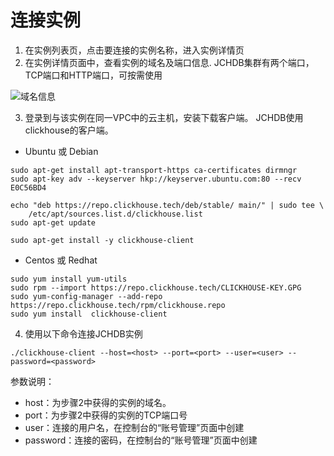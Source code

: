 # 连接实例

1. 在实例列表页，点击要连接的实例名称，进入实例详情页
2. 在实例详情页面中，查看实例的域名及端口信息. JCHDB集群有两个端口，TCP端口和HTTP端口，可按需使用

![域名信息](../../../../image/JCHDB/connect-instance.png)

3. 登录到与该实例在同一VPC中的云主机，安装下载客户端。 JCHDB使用clickhouse的客户端。
- Ubuntu 或 Debian
```
sudo apt-get install apt-transport-https ca-certificates dirmngr
sudo apt-key adv --keyserver hkp://keyserver.ubuntu.com:80 --recv E0C56BD4

echo "deb https://repo.clickhouse.tech/deb/stable/ main/" | sudo tee \
    /etc/apt/sources.list.d/clickhouse.list
sudo apt-get update

sudo apt-get install -y clickhouse-client
```

- Centos 或 Redhat
```
sudo yum install yum-utils
sudo rpm --import https://repo.clickhouse.tech/CLICKHOUSE-KEY.GPG
sudo yum-config-manager --add-repo https://repo.clickhouse.tech/rpm/clickhouse.repo
sudo yum install  clickhouse-client
```


4.  使用以下命令连接JCHDB实例
```
./clickhouse-client --host=<host> --port=<port> --user=<user> --password=<password>
```

参数说明：
- host：为步骤2中获得的实例的域名。
- port：为步骤2中获得的实例的TCP端口号
- user：连接的用户名，在控制台的“账号管理”页面中创建
- password：连接的密码，在控制台的“账号管理”页面中创建
